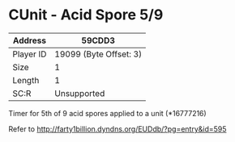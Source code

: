 #  CUnit - Acid Spore 5/9
Address   | 59CDD3
----------|-------------
Player ID | 19099 (Byte Offset: 3)
Size 	  | 1
Length 	  | 1
SC:R      | Unsupported

Timer for 5th of 9 acid spores applied to a unit (*16777216)

Refer to http://farty1billion.dyndns.org/EUDdb/?pg=entry&id=595
